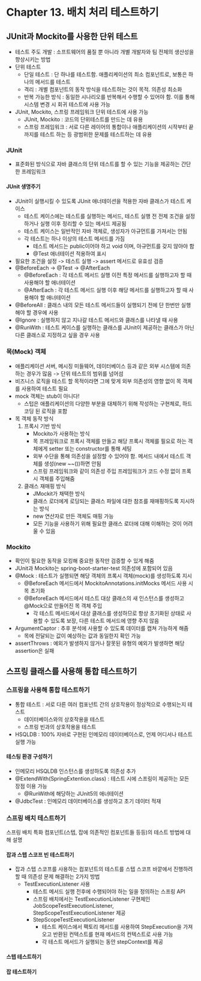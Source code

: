 # Chapter 13. 배치 처리 테스트하기

## JUnit과 Mockito를 사용한 단위 테스트
- 테스트 주도 개발 : 소프트웨어의 품질 뿐 아니라 개별 개발자와 팀 전체의 생산성을 향상시키는 방법
- 단위 테스트
  - 단일 테스트 : 단 하나를 테스트함. 애플리케이션의 최소 컴포넌트로, 보통은 하나의 메서드를 테스트
  - 격리 : 개별 컴포넌트의 동작 방식을 테스트하는 것이 목적. 의존성 최소화
  - 반복 가능한 방식 : 동일한 시나리오를 반복해서 수행할 수 있어야 함. 이를 통해 시스템 변경 시 회귀 테스트에 사용 가능
- JUnit, Mockito, 스프링 프레임워크 단위 테스트에 사용 가능
  - JUnit, Mockito : 코드의 단위테스트를 만드는 데 유용
  - 스프링 프레임워크 : 서로 다른 레이어의 통합이나 애플리케이션의 시작부터 끝까지를 테스트 하는 등 광범위한 문제를 테스트하는 데 유용

### JUnit
- 표준화된 방식으로 자바 클래스의 단위 테스트를 할 수 있는 기능을 제공하는 간단한 프레임워크

#### JUnit 생명주기
- JUnit이 실행시킬 수 있도록 JUnit 애너테이션을 적용한 자바 클래스가 테스트 케이스
  - 테스트 케이스에는 테스트를 실행하는 메서드, 테스트 실행 전 전제 조건을 설정하거나 실행 이후 정리할 수 있는 메서드 제공됨
  - 테스트 케이스는 일반적인 자바 객체로, 생성자가 아규먼트를 가져서는 안됨
  - 각 테스트는 하나 이상의 테스트 메서드를 가짐
    - 테스트 메서드는 public이어야 하고 void 이며, 아규먼트를 갖지 않아야 함
    - @Test 애너테이션 적용하여 표시
- 필요한 조건을 설정 -> 테스트 실행 -> assert 메서드로 유효성 검증
- @BeforeEach -> @Test -> @AfterEach
  - @BeforeEach : 각 테스트 메서드 실행 이전 특정 메서드를 실행하고자 할 때 사용해야 할 애너테이션
  - @AfterEach : 각 테스트 메서드 실행 이후 해당 메서드를 실행하고자 할 때 사용해야 할 애너테이션
- @BeforeAll : 클래스 내의 모든 테스트 메서드들이 실행되기 전에 단 한번만 실행해야 할 경우에 사용
- @Ignore : 실행하지 않고 지나갈 테스트 메서드와 클래스를 나타낼 때 사용
- @RunWith : 테스트 케이스를 실행하는 클래스를 JUnit이 제공하는 클래스가 아닌 다른 클래스로 지정하고 싶을 경우 사용

### 목(Mock) 객체
- 애플리케이션 서버, 메시징 미들웨어, 데이터베이스 등과 같은 외부 시스템에 의존하는 경우가 많음 -> 단위 테스트의 범위를 넘어섬
- 비즈니스 로직을 테스트 할 목적이라면 그에 맞게 외부 의존성의 영향 없이 목 객체를 사용하여 테스트 필요
- mock 객체는 stub이 아니다!
  - 스텁은 애플리케이션의 다양한 부분을 대체하기 위해 작성하는 구현체로, 하드코딩 된 로직을 포함
- 목 객체 동작 방식
  1. 프록시 기반 방식
     - Mockito가 사용하는 방식
     - 목 프레임워크로 프록시 객체를 만들고 해당 프록시 객체를 필요로 하는 객체에게 setter 또는 constructor를 통해 세팅
     - 외부 수단을 통해 의존성을 설정할 수 있어야 함. 메서드 내에서 테스트 객체를 생성(new ~~())하면 안됨
     - 스프링 프레임워크와 같이 의존성 주입 프레임워크가 코드 수정 없이 프록시 객체를 주입해줌
  2. 클래스 재매핑 방식
     - JMockit가 채택한 방식
     - 클래스 로더에게 로딩되는 클래스 파일에 대한 참조를 재매핑하도록 지시하는 방식
     - new 연산자로 만든 객체도 매핑 가능
     - 모든 기능을 사용하기 위해 필요한 클래스 로더에 대해 이해하는 것이 어려울 수 있음

### Mockito
- 확인이 필요한 동작을 모킹해 중요한 동작만 검증할 수 있게 해줌
- JUnit과 Mockito는 spring-boot-starter-test 의존성에 포함되어 있음
- @Mock : 테스트가 실행되면 해당 객체의 프록시 객체(mock)를 생성하도록 지시
  - @BeforeEach 메서드에서 MockitoAnnotations.initMocks 메서드 사용 시 목 초기화
  - @BeforeEach 메서드에서 테스트 대상 클래스의 새 인스턴스를 생성하고 @Mock으로 만들어진 목 객체 주입
    - 각 테스트 메서드에서 대상 클래스를 생성하므로 항상 초기화된 상태로 사용할 수 있도록 보장, 다른 테스트 메서드에 영향 주지 않음
- ArgumentCaptor : 추후 분석에 사용할 수 있도록 데이터를 캡쳐 가능하게 해줌
  - 목에 전달되는 값이 예상하는 값과 동일한지 확인 가능
- assertThrows : 예외가 발생하지 않거나 잘못된 유형의 예외가 발생하면 해당 assertion은 실패

## 스프링 클래스를 사용해 통합 테스트하기
### 스프링을 사용해 통합 테스트하기
- 통합 테스트 : 서로 다른 여러 컴포넌트 간의 상호작용이 정상적으로 수행되는지 테스트
  - 데이터베이스와의 상호작용을 테스트
  - 스프링 빈과의 상호작용을 테스트
- HSQLDB : 100% 자바로 구현된 인메모리 데이터베이스로, 언제 어디서나 테스트 실행 가능

#### 테스팅 환경 구성하기
- 인메모리 HSQLDB 인스턴스를 생성하도록 의존성 추가
- @ExtendWith(SpringExtention.class) : 테스트 시에 스프링이 제공하는 모든 장점 이용 가능
  - @RunWith에 해당하는 JUnit5의 애너테이션
- @JdbcTest : 인메모리 데이터베이스를 생성하고 초기 데이터 적재

### 스프링 배치 테스트하기
스프링 배치 특화 컴포넌트(스텝, 잡에 의존적인 컴포넌트들 등등)의 테스트 방법에 대해 설명

#### 잡과 스텝 스코프 빈 테스트하기
- 잡과 스텝 스코프를 사용하는 컴포넌트의 테스트를 스텝 스코프 바깥에서 진행하려 할 때 의존성 문제 해결하는 2가지 방법
  - TestExecutionListener 사용
    - 테스트 메서드 실행 전후에 수행되어야 하는 일을 정의하는 스프링 API
    - 스프링 배치에서는 TestExecutionListener 구현체인 JobScopeTestExecutionListener, StepScopeTestExecutionListener 제공
    - StepScopeTestExecutionListener
      - 테스트 케이스에서 팩토리 메서드를 사용하여 StepExecution을 가져오고 반환된 컨텍스트를 현재 메서드의 컨텍스트로 사용 가능
      - 각 테스트 메서드가 실행되는 동안 stepContext를 제공
#### 스텝 테스트하기
#### 잡 테스트하기
